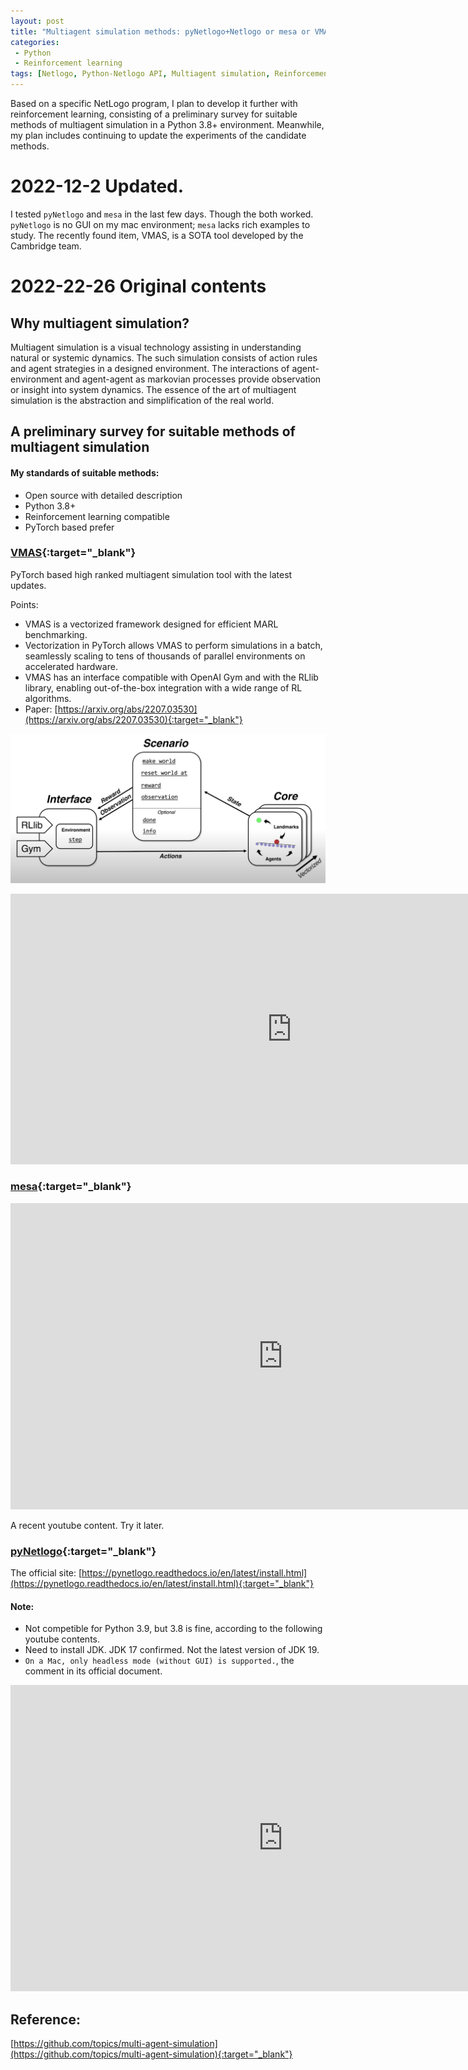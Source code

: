 ```yaml
---
layout: post
title: "Multiagent simulation methods: pyNetlogo+Netlogo or mesa or VMAS"
categories:
 - Python
 - Reinforcement learning
tags: [Netlogo, Python-Netlogo API, Multiagent simulation, Reinforcement learning]
---
```


Based on a specific NetLogo program, I plan to develop it further with reinforcement learning, 
consisting of a preliminary survey for suitable methods of multiagent simulation in a Python 3.8+ environment. 
Meanwhile, my plan includes continuing to update the experiments of the candidate methods.

<!--more-->

# 2022-12-2 Updated. 
I tested ```pyNetlogo``` and ```mesa``` in the last few days. Though the both worked. ```pyNetlogo``` is no GUI on my mac environment; ```mesa``` lacks rich examples to study. The recently found item, VMAS, is a SOTA tool developed by the Cambridge team.

# 2022-22-26 Original contents
## Why multiagent simulation?
Multiagent simulation is a visual technology assisting in understanding natural or systemic dynamics. 
The such simulation consists of action rules and agent strategies in a designed environment. 
The interactions of agent-environment and agent-agent as markovian processes provide observation or insight into system dynamics. 
The essence of the art of multiagent simulation is the abstraction and simplification of the real world.

## A preliminary survey for suitable methods of multiagent simulation

#### My standards of suitable methods:
- Open source with detailed description
- Python 3.8+
- Reinforcement learning compatible
- PyTorch based prefer

### [VMAS](https://github.com/oudeng/VectorizedMultiAgentSimulator){:target="_blank"}  

PyTorch based high ranked multiagent simulation tool with the latest updates.  

Points:  
- VMAS is a vectorized framework designed for efficient MARL benchmarking. 
- Vectorization in PyTorch allows VMAS to perform simulations in a batch, seamlessly scaling to tens of thousands of parallel environments on accelerated hardware.
- VMAS has an interface compatible with OpenAI Gym and with the RLlib library, enabling out-of-the-box integration with a wide range of RL algorithms.
- Paper: [https://arxiv.org/abs/2207.03530](https://arxiv.org/abs/2207.03530){:target="_blank"}

![VMAS](/assets/images/20221126_VMAS_1.png)

<iframe width="900" height="433" src="https://www.youtube.com/embed/aaDRYfiesAY" title="VMAS: A Vectorized Multi-Agent Simulator for Collective Robot Learning" frameborder="0" allow="accelerometer; autoplay; clipboard-write; encrypted-media; gyroscope; picture-in-picture" allowfullscreen></iframe>

### [mesa](https://github.com/oudeng/mesa){:target="_blank"}  

<iframe width="871" height="490" src="https://www.youtube.com/embed/1wa9lysIaD8" title="Tutorial - Agent Based Modelling In Python" frameborder="0" allow="accelerometer; autoplay; clipboard-write; encrypted-media; gyroscope; picture-in-picture" allowfullscreen></iframe>

A recent youtube content. Try it later.

### [pyNetlogo](https://github.com/oudeng/pyNetLogo){:target="_blank"}  

The official site: [https://pynetlogo.readthedocs.io/en/latest/install.html](https://pynetlogo.readthedocs.io/en/latest/install.html){:target="_blank"}

#### Note:
- Not competible for Python 3.9, but 3.8 is fine, according to the following youtube contents.
- Need to install JDK. JDK 17 confirmed. Not the latest version of JDK 19.
- ```On a Mac, only headless mode (without GUI) is supported.```, the comment in its official document.

<iframe width="871" height="490" src="https://www.youtube.com/embed/qLBzT85Z-aM" title="Python + Netlogo = PyNetlogo Tutorial pt. 1" frameborder="0" allow="accelerometer; autoplay; clipboard-write; encrypted-media; gyroscope; picture-in-picture" allowfullscreen></iframe>

## Reference:  
[https://github.com/topics/multi-agent-simulation](https://github.com/topics/multi-agent-simulation){:target="_blank"}

